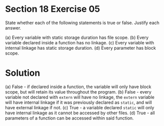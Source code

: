 # Section 18 Exercise 05

State whether each of the following statements is true or false. Justify each answer.

(a) Every variable with static storage duration has file scope.
(b) Every variable declared inside a function has no linkage.
(c) Every variable with internal linkage has static storage duration.
(d) Every parameter has block scope.


# Solution

(a) False - if declared inside a function, the variable will only have block scope, but will retain its value throughout the program.
(b) False - every variable not declared with `extern` will have no linkage, the `extern` variable will have internal linkage if it was previously declared as `static`, and will have external linkage if not.
(c) True - a variable declared `static` will only have internal linkage as it cannot be accessed by other files.
(d) True - all parameters of a function can be accessed within said function.

